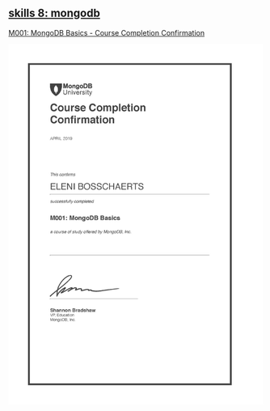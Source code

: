 ## [skills 8: mongodb]()
[M001: MongoDB Basics - Course Completion Confirmation](http://university.mongodb.com/course_completion/78fe7c5d-f07a-4018-bd71-b3c5a822)

![alt text](https://github.com/EleniBosschaerts/2imd-webtech3-portfolio/blob/master/skills%208:%20mongodb/M001-CourseCompletionConfirmation_EleniBosschaerts.jpg "Course Completion Confirmation")

